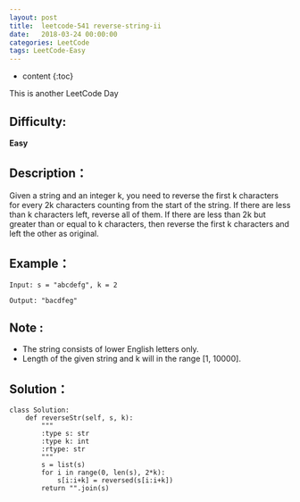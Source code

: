 ```yaml
---
layout: post
title:  leetcode-541 reverse-string-ii
date:   2018-03-24 00:00:00
categories: LeetCode
tags: LeetCode-Easy
---
```


* content
{:toc}

This is another LeetCode Day

## Difficulty:

**Easy**

## Description：

Given a string and an integer k, you need to reverse the first k characters for 
every 2k characters counting from the start of the string. If there are less than 
k characters left, reverse all of them. If there are less than 2k but greater than 
or equal to k characters, then reverse the first k characters and left the other as original.

## Example：

```
Input: s = "abcdefg", k = 2

Output: "bacdfeg"
```

## Note :

- The string consists of lower English letters only.
- Length of the given string and k will in the range [1, 10000].

## Solution：

```
class Solution:
    def reverseStr(self, s, k):
        """
        :type s: str
        :type k: int
        :rtype: str
        """
        s = list(s)
        for i in range(0, len(s), 2*k):
            s[i:i+k] = reversed(s[i:i+k])
        return "".join(s)
```